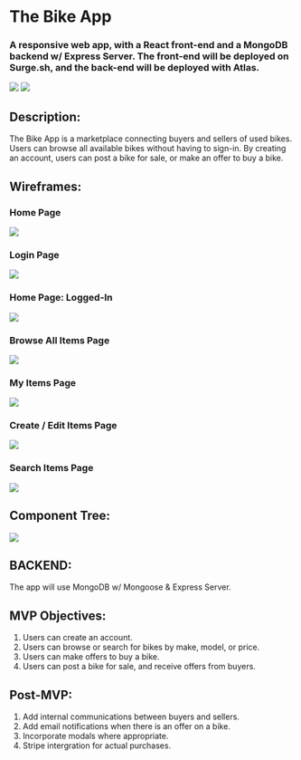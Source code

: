 # The Bike App
### A responsive web app, with a React front-end and a MongoDB backend w/ Express Server. The front-end will be deployed on Surge.sh, and the back-end will be deployed with Atlas. 
![](https://dwilliamzero.com/zero-cloud/WheelDeal.gif)
![](https://www.dwilliamzero.com/zero-cloud/bike-app-mockup.png)

## **Description:**
The Bike App is a marketplace connecting buyers and sellers of used bikes.  Users can browse all available bikes without having to sign-in.  By creating an account, users can post a bike for sale, or make an offer to buy a bike.

## **Wireframes:**
### **Home Page**
![](https://www.dwilliamzero.com/zero-cloud/bike-app-wireframe_000.png)
### **Login Page**
![](https://www.dwilliamzero.com/zero-cloud/bike-app-wireframe_001.png)
### **Home Page: Logged-In**
![](https://www.dwilliamzero.com/zero-cloud/bike-app-wireframe_002.png)
### **Browse All Items Page**
![](https://www.dwilliamzero.com/zero-cloud/bike-app-wireframe_003.png)
### **My Items Page**
![](https://www.dwilliamzero.com/zero-cloud/bike-app-wireframe_004.png)
### **Create / Edit Items Page**
![](https://www.dwilliamzero.com/zero-cloud/bike-app-wireframe_005.png)
### **Search Items Page**
![](https://www.dwilliamzero.com/zero-cloud/bike-app-wireframe_006.png)

## **Component Tree:**
![](https://www.dwilliamzero.com/zero-cloud/bike-app-component-tree.png)

## **BACKEND:** 
The app will use MongoDB w/ Mongoose & Express Server.

## **MVP Objectives:** 
1. Users can create an account.
2. Users can browse or search for bikes by make, model, or price.
3. Users can make offers to buy a bike.
4. Users can post a bike for sale, and receive offers from buyers.

## **Post-MVP:**
1. Add internal communications between buyers and sellers.
2. Add email notifications when there is an offer on a bike.
3. Incorporate modals where appropriate.
4. Stripe intergration for actual purchases.
